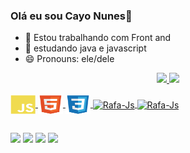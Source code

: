 ### Olá eu sou Cayo Nunes👋

- 🔭 Estou trabalhando com Front and
- 🌱 estudando java e javascript
- 😄 Pronouns: ele/dele

<div align="center">
  <a href="https://github.com/Cayoo7777">
  <img height="180em" src="https://github-readme-stats.vercel.app/api?username=Cayoo7777&show_icons=true&theme=dark&include_all_commits=true&count_private=true"/>
  <img height="180em" src="https://github-readme-stats.vercel.app/api/top-langs/?username=Cayoo7777&layout=compact&langs_count=7&theme=dark"/>
</div>

<div style="display: inline_block"><br>
  <img align="center" alt="Rafa-Js" height="30" width="40" src="https://raw.githubusercontent.com/devicons/devicon/master/icons/javascript/javascript-plain.svg">
  <img align="center" alt="Rafa-HTML" height="30" width="40" src="https://raw.githubusercontent.com/devicons/devicon/master/icons/html5/html5-original.svg">
  <img align="center" alt="Rafa-CSS" height="30" width="40" src="https://raw.githubusercontent.com/devicons/devicon/master/icons/css3/css3-original.svg">
  <img align="center" alt="Rafa-Js" height="30" width="40"  src="https://cdn.jsdelivr.net/gh/devicons/devicon/icons/java/java-original.svg" />
   <img align="center" alt="Rafa-Js" height="30" width="40"  src="https://www.google.com/url?sa=i&url=https%3A%2F%2Fen.wikipedia.org%2Fwiki%2FPython_%2528programming_language%2529&psig=AOvVaw0SeK0hZyQtqRyu4826DnYk&ust=1695567444559000&source=images&cd=vfe&opi=89978449&ved=0CBAQjRxqFwoTCJievoz_wIEDFQAAAAAdAAAAABAE" />
</div>

##

<div>
  <a href="https://www.instagram.com/thecayoo/" target="_blank"><img src="https://img.shields.io/badge/-Instagram-%23E4405F?style=for-the-badge&logo=instagram&logoColor=white" target="_blank"></a>
 <a href="https://discord.gg/kayokay12" target="_blank"><img src="https://img.shields.io/badge/Discord-7289DA?style=for-the-badge&logo=discord&logoColor=white" target="_blank"></a> 
 <a href = "mailto:cayonunesvinicius@gmail.com"><img src="https://img.shields.io/badge/-Gmail-%23333?style=for-the-badge&logo=gmail&logoColor=white" target="_blank"></a>
 <a href="https://www.linkedin.com/in/cayo-nunes-166811219/" target="_blank"><img src="https://img.shields.io/badge/-LinkedIn-%230077B5?style=for-the-badge&logo=linkedin&logoColor=white" target="_blank"></a> 
</div>
